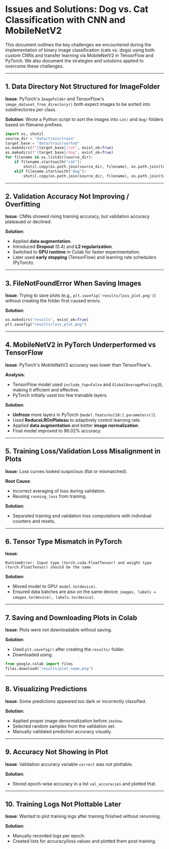 # Issues and Solutions: Dog vs. Cat Classification with CNN and MobileNetV2

This document outlines the key challenges we encountered during the implementation of binary image classification (cats vs. dogs) using both custom CNNs and transfer learning via MobileNetV2 in TensorFlow and PyTorch. We also document the strategies and solutions applied to overcome these challenges.

---

## 1. Data Directory Not Structured for ImageFolder

**Issue**: PyTorch's `ImageFolder` and TensorFlow's `image_dataset_from_directory()` both expect images to be sorted into subdirectories per class.

**Solution**: Wrote a Python script to sort the images into `cat/` and `dog/` folders based on filename prefixes.

```python
import os, shutil
source_dir = "data/train/train"
target_base = "data/train/sorted"
os.makedirs(f"{target_base}/cat", exist_ok=True)
os.makedirs(f"{target_base}/dog", exist_ok=True)
for filename in os.listdir(source_dir):
    if filename.startswith("cat"):
        shutil.copy(os.path.join(source_dir, filename), os.path.join(target_base, "cat", filename))
    elif filename.startswith("dog"):
        shutil.copy(os.path.join(source_dir, filename), os.path.join(target_base, "dog", filename))
```

---

## 2. Validation Accuracy Not Improving / Overfitting

**Issue**: CNNs showed rising training accuracy, but validation accuracy plateaued or declined.

**Solution**:

- Applied **data augmentation**.
- Introduced **Dropout** (0.4) and **L2 regularization**.
- Switched to **GPU runtime** in Colab for faster experimentation.
- Later used **early stopping** (TensorFlow) and learning rate schedulers (PyTorch).

---

## 3. FileNotFoundError When Saving Images

**Issue**: Trying to save plots (e.g., `plt.savefig('results/loss_plot.png')`) without creating the folder first caused errors.

**Solution**:

```python
os.makedirs("results", exist_ok=True)
plt.savefig("results/loss_plot.png")
```

---

## 4. MobileNetV2 in PyTorch Underperformed vs TensorFlow

**Issue**: PyTorch's MobileNetV2 accuracy was lower than TensorFlow's.

**Analysis**:

- TensorFlow model used `include_top=False` and `GlobalAveragePooling2D`, making it efficient and effective.
- PyTorch initially used too few trainable layers.

**Solution**:

- **Unfroze** more layers in PyTorch (`model.features[10:].parameters()`).
- Used **ReduceLROnPlateau** to adaptively control learning rate.
- Applied **data augmentation** and better **image normalization**.
- Final model improved to 96.02% accuracy.

---

## 5. Training Loss/Validation Loss Misalignment in Plots

**Issue**: Loss curves looked suspicious (flat or mismatched).

**Root Cause**:

- Incorrect averaging of loss during validation.
- Reusing `running_loss` from training.

**Solution**:

- Separated training and validation loss computations with individual counters and resets.

---

## 6. Tensor Type Mismatch in PyTorch

**Issue**:

```
RuntimeError: Input type (torch.cuda.FloatTensor) and weight type (torch.FloatTensor) should be the same
```

**Solution**:

- Moved model to GPU: `model.to(device)`.
- Ensured data batches are also on the same device: `images, labels = images.to(device), labels.to(device)`.

---

## 7. Saving and Downloading Plots in Colab

**Issue**: Plots were not downloadable without saving.

**Solution**:

- Used `plt.savefig()` after creating the `results/` folder.
- Downloaded using:

```python
from google.colab import files
files.download("results/plot_name.png")
```

---

## 8. Visualizing Predictions

**Issue**: Some predictions appeared too dark or incorrectly classified.

**Solution**:

- Applied proper image denormalization before `imshow`.
- Selected random samples from the validation set.
- Manually validated prediction accuracy visually.

---

## 9. Accuracy Not Showing in Plot

**Issue**: Validation accuracy variable `correct` was not plottable.

**Solution**:

- Stored epoch-wise accuracy in a list `val_accuracies` and plotted that.

---

## 10. Training Logs Not Plottable Later

**Issue**: Wanted to plot training logs after training finished without rerunning.

**Solution**:

- Manually recorded logs per epoch.
- Created lists for accuracy/loss values and plotted them post-training.
